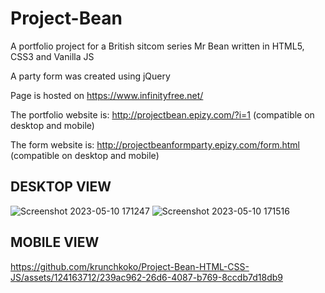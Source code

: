 # Project-Bean

A portfolio project for a British sitcom series Mr Bean written in HTML5, CSS3 and Vanilla JS 

A party form was created using jQuery

Page is hosted on https://www.infinityfree.net/

The portfolio website is: http://projectbean.epizy.com/?i=1 (compatible on desktop and mobile)

The form website is: http://projectbeanformparty.epizy.com/form.html (compatible on desktop and mobile)

## DESKTOP VIEW
![Screenshot 2023-05-10 171247](https://github.com/krunchkoko/Project-Bean-HTML-CSS-JS/assets/124163712/c0ab5d48-b473-4e24-aa7c-8098ba471c30)
![Screenshot 2023-05-10 171516](https://github.com/krunchkoko/Project-Bean-HTML-CSS-JS/assets/124163712/1ef80806-2e1c-4292-a0dd-f137b6217595)


## MOBILE VIEW
https://github.com/krunchkoko/Project-Bean-HTML-CSS-JS/assets/124163712/239ac962-26d6-4087-b769-8ccdb7d18db9


